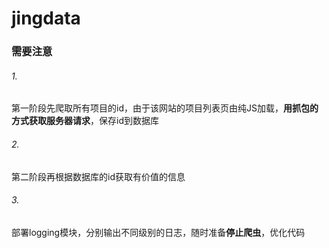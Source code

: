 # jingdata
### 需要注意
###### 1.
第一阶段先爬取所有项目的id，由于该网站的项目列表页由纯JS加载，**用抓包的方式获取服务器请求**，保存id到数据库
###### 2.
第二阶段再根据数据库的id获取有价值的信息
###### 3.
部署logging模块，分别输出不同级别的日志，随时准备**停止爬虫**，优化代码
